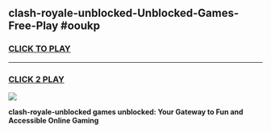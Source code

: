 
## clash-royale-unblocked-Unblocked-Games-Free-Play #ooukp
<h3>
<a href="https://us.freeplayer.one?title=clash-royale-unblocked&ref=9M">CLICK TO PLAY</a></h3>
<hr>

<h3>
<a href="https://us.freeplayer.one?title=clash-royale-unblocked&ref=9M">CLICK 2 PLAY</a>
  
</h3>

<a href="https://us.freeplayer.one?title=clash-royale-unblocked&ref=9M"><img src="https://clearcache.store/games.png"></a>


**clash-royale-unblocked games unblocked: Your Gateway to Fun and Accessible Online Gaming**

